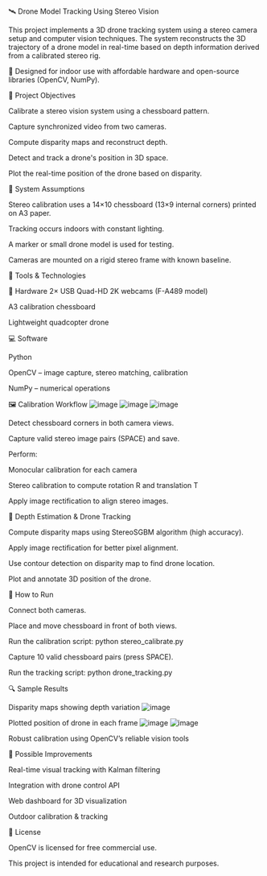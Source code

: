 🛰️ Drone Model Tracking Using Stereo Vision

This project implements a 3D drone tracking system using a stereo camera setup and computer vision techniques. The system reconstructs the 3D trajectory of a drone model in real-time based on depth information derived from a calibrated stereo rig.

📍 Designed for indoor use with affordable hardware and open-source libraries (OpenCV, NumPy).


🎯 Project Objectives

Calibrate a stereo vision system using a chessboard pattern.

Capture synchronized video from two cameras.

Compute disparity maps and reconstruct depth.

Detect and track a drone's position in 3D space.

Plot the real-time position of the drone based on disparity.


🧪 System Assumptions

Stereo calibration uses a 14×10 chessboard (13×9 internal corners) printed on A3 paper.

Tracking occurs indoors with constant lighting.

A marker or small drone model is used for testing.

Cameras are mounted on a rigid stereo frame with known baseline.


🧰 Tools & Technologies

🔧 Hardware
2× USB Quad-HD 2K webcams (F-A489 model)

A3 calibration chessboard

Lightweight quadcopter drone

💻 Software

Python

OpenCV – image capture, stereo matching, calibration

NumPy – numerical operations


🖼️ Calibration Workflow
![image](https://github.com/user-attachments/assets/bea68b14-f4af-40aa-9bf6-8f152d1d8c7b)
![image](https://github.com/user-attachments/assets/fc5b2436-17bb-44a4-b301-035a30a380cc)
![image](https://github.com/user-attachments/assets/2504c4ed-71ed-415c-b1cb-679e89619da9)

Detect chessboard corners in both camera views.

Capture valid stereo image pairs (SPACE) and save.

Perform:

Monocular calibration for each camera

Stereo calibration to compute rotation R and translation T

Apply image rectification to align stereo images.


🧠 Depth Estimation & Drone Tracking

Compute disparity maps using StereoSGBM algorithm (high accuracy).

Apply image rectification for better pixel alignment.

Use contour detection on disparity map to find drone location.

Plot and annotate 3D position of the drone.


🏁 How to Run

Connect both cameras.

Place and move chessboard in front of both views.

Run the calibration script:
python stereo_calibrate.py

Capture 10 valid chessboard pairs (press SPACE).

Run the tracking script:
python drone_tracking.py


🔍 Sample Results

Disparity maps showing depth variation
![image](https://github.com/user-attachments/assets/e879e29c-ee57-4547-a029-2a1609b10b8b)

Plotted position of drone in each frame
![image](https://github.com/user-attachments/assets/9f28aa7e-2cad-478b-a797-824c22f0ef41)
![image](https://github.com/user-attachments/assets/99f9c240-6fa3-484a-b9b8-fb7670cb4ff4)

Robust calibration using OpenCV’s reliable vision tools


🧩 Possible Improvements

Real-time visual tracking with Kalman filtering

Integration with drone control API

Web dashboard for 3D visualization

Outdoor calibration & tracking


📄 License

OpenCV is licensed for free commercial use.

This project is intended for educational and research purposes.
